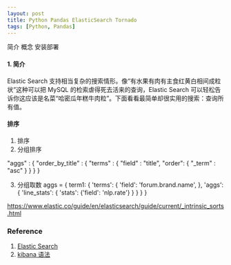 ```yaml
---
layout: post
title: Python Pandas ElasticSearch Tornado
tags: [Python, Pandas]
---
```

  简介
  概念
  安装部署



#### 1. 简介

Elastic Search 支持相当复杂的搜索情形。像“有水果有肉有主食红黄白相间成粒状”这种可以把 MySQL 的检索虐得死去活来的查询，Elastic Search 可以轻松告诉你这应该是名菜“哈密瓜年糕牛肉粒”。下面看看最简单却很实用的搜索：查询所有值。

#### 排序
1. 排序
2. 分组排序

"aggs" : {
        "order_by_title" : {
            "terms" : {
              "field" : "title",
              "order": {
                "_term" : "asc" 
              }
            }
        }
    }

3. 分组取数
aggs = {
                term1: {
                    'terms': {
                        'field': 'forum.brand.name',
                    },
                    'aggs': {
                        'line_stats': {
                          'stats': {'field': 'nlp.rate'}
                        }
                    }
                }
            }

https://www.elastic.co/guide/en/elasticsearch/guide/current/_intrinsic_sorts.html

### Reference
1. [Elastic Search](http://stackoverflow.com/questions/22405341/elastic-search-size-to-unlimited)
2. [kibana 语法](http://ju.outofmemory.cn/entry/228662)